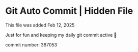 # Git Auto Commit | Hidden File

This file was added Feb 12, 2025

Just for fun and keeping my daily git commit active 🤪

commit number: 367053
